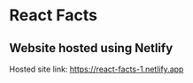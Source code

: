 # React Facts

## Website hosted using Netlify

Hosted site link: https://react-facts-1.netlify.app
